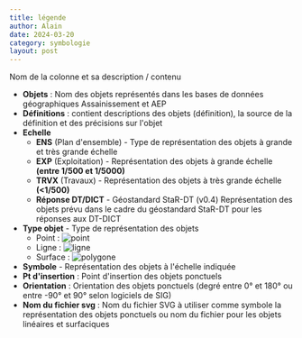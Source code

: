 ```yaml
---
title: légende
author: Alain
date: 2024-03-20
category: symbologie
layout: post
---
```


Nom de la colonne et sa description / contenu
* **Objets** : Nom des objets représentés dans les bases de données géographiques Assainissement et AEP
* **Définitions** : contient descriptions des objets (définition), la source de la définition et des précisions sur l'objet
* **Echelle**
   * **ENS** (Plan d'ensemble) - Type de représentation des objets à grande et très grande échelle
   * **EXP** (Exploitation) - Représentation des objets à grande échelle **(entre 1/500 et 1/5000)**
   * **TRVX** (Travaux)  - Représentation des objets à très grande échelle **(<1/500)**
   * **Réponse DT/DICT** - Géostandard StaR-DT (v0.4) Représentation des objets prévu dans le cadre du géostandard StaR-DT pour les réponses aux DT-DICT
* **Type objet** - Type de représentation des objets
    * Point : ![point](https://github.com/cnigfr/Reseaux-eaux/blob/main/Documents_Symbologie_RAEPA/image_documentation/point-svgrepo-com.svg)
    * Ligne : ![ligne](https://github.com/cnigfr/Reseaux-eaux/blob/main/Documents_Symbologie_RAEPA/image_documentation/polyline-pt-svgrepo-com.svg)
    * Surface : ![polygone](https://github.com/cnigfr/Reseaux-eaux/blob/main/Documents_Symbologie_RAEPA/image_documentation/polygon-pt-svgrepo-com.svg)
* **Symbole** - Représentation des objets à l'échelle indiquée
* **Pt d'insertion** : Point d'insertion des objets ponctuels
* **Orientation** : Orientation des objets ponctuels (degré entre 0° et 180° ou entre -90° et 90° selon logiciels de SIG)
* **Nom du fichier svg** : Nom du fichier SVG à utiliser comme symbole la représentation des objets ponctuels ou nom du fichier pour les objets linéaires et surfaciques
